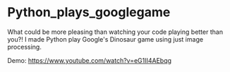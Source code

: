 # Python_plays_googlegame
What could be more pleasing than watching your code playing better than you?! I made Python play Google's Dinosaur game using just image processing.

Demo: https://www.youtube.com/watch?v=eG1II4AEbqg
